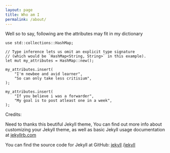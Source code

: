 ```yaml
---
layout: page
title: Who am I
permalink: /about/
---
```

Well so to say, following are the attributes may fit in my dictionary

    use std::collections::HashMap;

    // Type inference lets us omit an explicit type signature
    // (which would be `HashMap<String, String>` in this example).
    let mut my_attributes = HashMap::new();
    
    my_attributes.insert(
        "I'm newbee and avid learner", 
        "So can only take less critisium",
    );

    my_attributes.insert(
        "If you believe i was a forwarder",
        "My goal is to post atleast one in a week",
    );  

  
Credits:  

Need to thanks this beutiful Jekyll theme, You can find out more info about customizing your Jekyll theme, as well as basic Jekyll usage documentation at [jekyllrb.com](https://jekyllrb.com/)

You can find the source code for Jekyll at GitHub:
[jekyll][jekyll-organization] /[jekyll][jekyll-minima]

[jekyll-minima]: https://github.com/jekyll/minima
[jekyll-organization]: https://github.com/jekyll